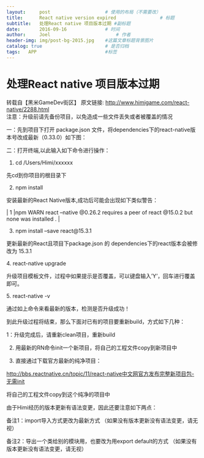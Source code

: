 ```yaml
---
layout:     post   				    # 使用的布局（不需要改）
title:      React native version expired				# 标题 
subtitle:   处理React native 项目版本过期 #副标题
date:       2016-09-16 				# 时间
author:     Joel 						# 作者
header-img: img/post-bg-2015.jpg 	#这篇文章标题背景图片
catalog: true 						# 是否归档
tags:	APP							#标签
---
```

<h1><a id="React_native__1"></a>处理React native 项目版本过期</h1>
<p>转载自【黑米GameDev街区】 原文链接: <a href="http://www.himigame.com/react-native/2288.html">http://www.himigame.com/react-native/2288.html</a><br>
注意：升级前请先备份项目，以免造成一些文件丢失或者被覆盖的情况</p>
<p>一：先到项目下打开 package.json 文件，将dependencies下的react-native版本号改成最新（0.33.0）如下图：</p>
<p>二：打开终端,以此输入如下命令进行操作：</p>
<ol>
<li>cd /Users/Himi/xxxxxx</li>
</ol>
<p>先cd到你项目的根目录下</p>
<ol start="2">
<li>npm install</li>
</ol>
<p>安装最新的React Native版本,成功后可能会出现如下类似警告：</p>
<p>| 1 |npm WARN react –native @0.26.2 requires a peer of react @15.0.2 but none was installed . |</p>
<ol start="3">
<li>npm install –save react@15.3.1</li>
</ol>
<p>更新最新的React且项目下package.json 的 dependencies下的react版本会被修改为 15.3.1</p>
<p>4. react-native upgrade</p>
<p>升级项目模板文件，过程中如果提示是否覆盖，可以键盘输入’Y’，回车进行覆盖即可。</p>
<p>5. react-native -v</p>
<p>通过如上命令来看最新的版本，检测是否升级成功！</p>
<p>到此升级过程将结束，那么下面对已有的项目要重新build，方式如下几种：</p>
<p>1：升级完成后，请重新clean项目，重新build</p>
<ol start="2">
<li>
<p>用最新的RN命令init一个新项目，将自己的工程文件copy到新项目中</p>
</li>
<li>
<p>直接通过下载官方最新的纯净项目：</p>
</li>
</ol>
<p><a href="http://bbs.reactnative.cn/topic/11/react-native%E4%B8%AD%E6%96%87%E7%BD%91%E5%AE%98%E6%96%B9%E5%8F%91%E5%B8%83%E5%AE%8C%E6%95%B4%E6%96%B0%E9%A1%B9%E7%9B%AE%E5%8C%85-%E6%97%A0%E9%9C%80init">http://bbs.reactnative.cn/topic/11/react-native中文网官方发布完整新项目包-无需init</a></p>
<p>将自己的工程文件copy到这个纯净的项目中</p>
<p>由于Himi经历的版本更新有语法变更，因此还要注意如下两点：</p>
<p>备注1：import导入方式更改为最新方式 （如果没有版本更新没有语法变更，请无视）</p>
<p>备注2：导出一个类给别的模块用，也要改为用export default的方式 （如果没有版本更新没有语法变更，请无视）</p>
